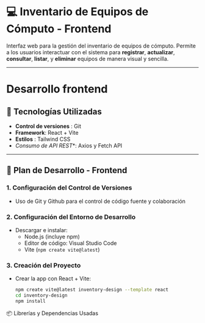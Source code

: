 # 💻 Inventario de Equipos de Cómputo - Frontend 

Interfaz web para la gestión del inventario de equipos de cómputo.
Permite a los usuarios interactuar con el sistema para **registrar**, **actualizar**, **consultar**, **listar**, y **eliminar** equipos de manera visual y sencilla.

---

# Desarrollo frontend 

## 🚀 Tecnologías Utilizadas 

- **Control de versiones** : Git
- **Framework**: React + Vite 
- **Estilos** : Tailwind CSS 
- *Consumo de API REST**: Axios y Fetch API

---

## 🧩 Plan de Desarrollo - Frontend 

### 1. Configuración del Control de Versiones

  - Uso de Git y Github para el control de código fuente y colaboración 

### 2. Configuración del Entorno de Desarrollo 

- Descargar e instalar:
  - Node.js (incluye npm)
  - Editor de código: Visual Studio Code
  - Vite (`npm create vite@latest`)
 
### 3. Creación del Proyecto 

- Crear la app con React + Vite:

  ```bash
  npm create vite@latest inventory-design --template react
  cd inventory-design
  npm install

📦 Librerías y Dependencias Usadas
  




